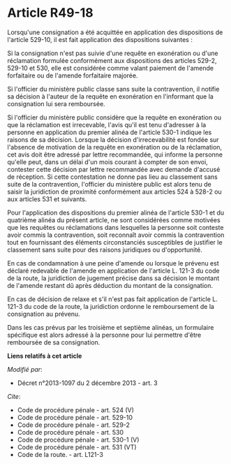 # Article R49-18

Lorsqu'une consignation a été acquittée en application des dispositions de l'article 529-10, il est fait application des
dispositions suivantes : 

Si la consignation n'est pas suivie d'une requête en exonération ou d'une réclamation formulée conformément aux dispositions
des articles 529-2, 529-10 et 530, elle est considérée comme valant paiement de l'amende forfaitaire ou de l'amende
forfaitaire majorée. 

Si l'officier du ministère public classe sans suite la contravention, il notifie sa décision à l'auteur de la requête en
exonération en l'informant que la consignation lui sera remboursée. 

Si l'officier du ministère public considère que la requête en exonération ou que la réclamation est irrecevable, l'avis qu'il
est tenu d'adresser à la personne en application du premier alinéa de l'article 530-1 indique les raisons de sa décision.
Lorsque la décision d'irrecevabilité est fondée sur l'absence de motivation de la requête en exonération ou de la
réclamation, cet avis doit être adressé par lettre recommandée, qui informe la personne qu'elle peut, dans un délai d'un mois
courant à compter de son envoi, contester cette décision par lettre recommandée avec demande d'accusé de réception. Si cette
contestation ne donne pas lieu au classement sans suite de la contravention, l'officier du ministère public est alors tenu de
saisir la juridiction de proximité conformément aux articles 524 à 528-2 ou aux articles 531 et suivants. 

Pour l'application des dispositions du premier alinéa de l'article 530-1 et du quatrième alinéa du présent article, ne sont
considérées comme motivées que les requêtes ou réclamations dans lesquelles la personne soit conteste avoir commis la
contravention, soit reconnaît avoir commis la contravention tout en fournissant des éléments circonstanciés susceptibles de
justifier le classement sans suite pour des raisons juridiques ou d'opportunité. 

En cas de condamnation à une peine d'amende ou lorsque le prévenu est déclaré redevable de l'amende en application de
l'article L. 121-3 du code de la route, la juridiction de jugement précise dans sa décision le montant de l'amende restant dû
après déduction du montant de la consignation. 

En cas de décision de relaxe et s'il n'est pas fait application de l'article L. 121-3 du code de la route, la juridiction
ordonne le remboursement de la consignation au prévenu. 

Dans les cas prévus par les troisième et septième alinéas, un formulaire spécifique est alors adressé à la personne pour lui
permettre d'être remboursée de sa consignation.

**Liens relatifs à cet article**

_Modifié par_:

  - Décret n°2013-1097 du 2 décembre 2013 - art. 3

_Cite_:

  - Code de procédure pénale - art. 524 (V)
  - Code de procédure pénale - art. 529-10
  - Code de procédure pénale - art. 529-2
  - Code de procédure pénale - art. 530
  - Code de procédure pénale - art. 530-1 (V)
  - Code de procédure pénale - art. 531 (VT)
  - Code de la route. - art. L121-3

